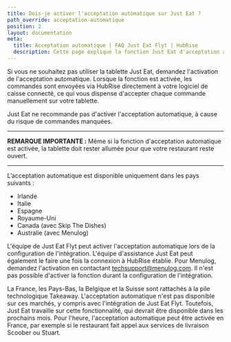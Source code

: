 ```yaml
---
title: Dois-je activer l'acceptation automatique sur Just Eat ?
path_override: acceptation-automatique
position: 2
layout: documentation
meta:
  title: Acceptation automatique | FAQ Just Eat Flyt | HubRise
  description: Cette page explique la fonction Just Eat d'acceptation automatique à la connexion de Just Eat Flyt Bridge à HubRise.
---
```


Si vous ne souhaitez pas utiliser la tablette Just Eat, demandez l'activation de l'acceptation automatique. Lorsque la fonction est activée, les commandes sont envoyées via HubRise directement à votre logiciel de caisse connecté, ce qui vous dispense d'accepter chaque commande manuellement sur votre tablette.

Just Eat ne recommande pas d'activer l'acceptation automatique, à cause du risque de commandes manquées.

---

**REMARQUE IMPORTANTE :** Même si la fonction d'acceptation automatique est activée, la tablette doit rester allumée pour que votre restaurant reste ouvert.

---

L’acceptation automatique est disponible uniquement dans les pays suivants :

- Irlande
- Italie
- Espagne
- Royaume-Uni
- Canada (avec Skip The Dishes)
- Australie (avec Menulog)

L'équipe de Just Eat Flyt peut activer l'acceptation automatique lors de la configuration de l'intégration. L'équipe d'assistance Just Eat peut également le faire une fois la connexion à HubRise établie.
Pour Menulog, demandez l'activation en contactant techsupport@menulog.com. Il n'est pas possible d'activer la fonction durant la configuration de l'intégration.

La France, les Pays-Bas, la Belgique et la Suisse sont rattachés à la pile technologique Takeaway. L'acceptation automatique n'est pas disponible sur ces marchés, y compris avec l'intégration de Just Eat Flyt. Toutefois, Just Eat travaille sur cette fonctionnalité, qui devrait être disponible dans les prochains mois. Pour l'heure, l'acceptation automatique peut être activée en France, par exemple si le restaurant fait appel aux services de livraison Scoober ou Stuart.
